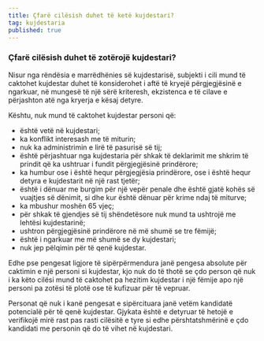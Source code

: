 ```yaml
---
title: Çfarë cilësish duhet të ketë kujdestari?
tag: kujdestaria
published: true
---
```


### Çfarë cilësish duhet të zotërojë kujdestari?

Nisur nga rëndësia e marrëdhënies së kujdestarisë, subjekti i cili mund të caktohet kujdestar duhet të konsiderohet i aftë të kryejë përgjegjësinë e ngarkuar, në mungesë të një sërë kriteresh, ekzistenca e të cilave e përjashton atë nga kryerja e kësaj detyre.

Kështu, nuk mund të caktohet kujdestar personi që:

* është vetë në kujdestari;
* ka konflikt interesash me të miturin;
* nuk ka administrimin e lirë të pasurisë së tij;
* është përjashtuar nga kujdestaria për shkak të deklarimit me shkrim të prindit që ka ushtruar i fundit përgjegjësinë prindërore;
* ka humbur ose i është hequr përgjegjësia prindërore, ose i është hequr detyra e kujdestarit në një rast tjetër;
* është i dënuar me burgim për një vepër penale dhe është gjatë kohës së vuajtjes së dënimit, si dhe kur është dënuar për krime ndaj të miturve;
* ka mbushur moshën 65 vjeç;
* për shkak të gjendjes së tij shëndetësore nuk mund ta ushtrojë me lehtësi kujdestarinë;
* ushtron përgjegjësinë prindërore në më shumë se tre fëmijë;
* është i ngarkuar me më shumë se dy kujdestari;
* nuk jep pëlqimin për të qenë kujdestar.

Edhe pse pengesat ligjore të sipërpërmendura janë pengesa absolute për caktimin e një personi si kujdestar, kjo nuk do të thotë se çdo person që nuk i ka këto cilësi mund të caktohet pa hezitim kujdestar i një fëmije apo një personi pa zotësi të plotë ose të kufizuar për të vepruar.

Personat që nuk i kanë pengesat e sipërcituara janë vetëm kandidatë potencialë për të qenë kujdestar. Gjykata është e detyruar të hetojë e verifikojë mirë rast pas rasti cilësitë e tyre si edhe përshtatshmërinë e çdo kandidati me personin që do të vihet në kujdestari.
